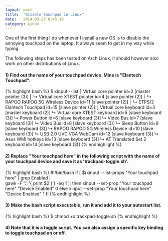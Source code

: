 ```yaml
---
layout: post
title:  "Disable touchpad in Linux"
date:   2014-03-23 6:45:10
category: Linux
---
```


One of the first thing I do whenever I install a new OS is to disable the annoying touchpad on the laptop. It always seem to get in my way while typing.

The following steps has been tested on Arch Linux, it should however also work on other distributions of Linux.

#### 1) Find out the name of your touchpad device. Mine is "Elantech Touchpad".

{% highlight bash %}
$ xinput --list
⎡ Virtual core pointer id=2 [master pointer (3)]
⎜ ↳ Virtual core XTEST pointer id=4 [slave pointer (2)]
⎜ ↳ RAPOO RAPOO 5G Wireless Device id=11 [slave pointer (2)]
⎜ ↳ ETPS/2 Elantech Touchpad id=15 [slave pointer (2)]
⎣ Virtual core keyboard id=3 [master keyboard (2)]
↳ Virtual core XTEST keyboard id=5 [slave keyboard (3)]
↳ Power Button id=6 [slave keyboard (3)]
↳ Video Bus id=7 [slave keyboard (3)]
↳ Video Bus id=8 [slave keyboard (3)]
↳ Sleep Button id=9 [slave keyboard (3)]
↳ RAPOO RAPOO 5G Wireless Device id=10 [slave keyboard (3)]
↳ USB 2.0 UVC VGA WebCam id=12 [slave keyboard (3)]
↳ Asus WMI hotkeys id=13 [slave keyboard (3)]
↳ AT Translated Set 2 keyboard id=14 [slave keyboard (3)]
{% endhighlight %}

#### 2) Replace "Your touchpad here" in the following script with the name of your touchpad device and save it as 'trackpad-toggle.sh'.

{% highlight bash %}
#!/bin/bash
if [ $(xinput --list-props "Your touchpad here" | grep Enabled | \
	gawk -F ':' '{ print $2 }') -eq 1 ]; then
xinput --set-prop "Your touchpad here" "Device Enabled" 0
else
xinput --set-prop "Your touchpad here" "Device Enabled" 1
fi
{% endhighlight %}

#### 3) Make the bash script executable, run it and add it to your autostart list.
{% highlight bash %}
$ chmod +x trackpad-toggle.sh
{% endhighlight %}

#### 4) Note that it is a toggle script. You can also assign a specific key binding to toggle touchpad on or off.
